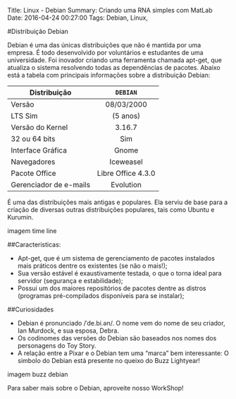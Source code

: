 Title: Linux - Debian
Summary: Criando uma RNA simples com MatLab
Date: 2016-04-24 00:27:00
Tags: Debian, Linux,

#Distribuição Debian

Debian é uma das únicas distribuições que não é mantida por uma empresa. É todo desenvolvido por voluntários e estudantes de uma universidade. Foi inovador criando uma ferramenta chamada apt-get, que atualiza o sistema resolvendo todas as dependências de pacotes. 
Abaixo está a tabela com principais informações sobre a distribuição Debian:

Distribuição | `DEBIAN`
| ------------- |:-------------:|
Versão | 08/03/2000
LTS Sim | (5 anos)
Versão do Kernel | 3.16.7
32 ou 64 bits | Sim
Interface Gráfica | Gnome
Navegadores | Iceweasel
Pacote Office | Libre Office 4.3.0
Gerenciador de e-mails | Evolution

É uma das distribuições mais antigas e populares. Ela serviu de base para a criação de diversas outras distribuições populares, tais como Ubuntu e Kurumin.

imagem time line<p> </p>

##Caracteristicas:

 - Apt-get, que é um sistema de gerenciamento de pacotes instalados mais práticos dentre os existentes (se não o mais!);
 - Sua versão estável é exaustivamente testada, o que o torna ideal para servidor (segurança e estabilidade);
 - Possui um dos maiores repositórios de pacotes dentre as distros (programas pré-compilados disponíveis para se instalar);<p> </p>
 
##Curiosidades

 - Debian é pronunciado /ˈde.bi.ən/. O nome vem do nome de seu criador, Ian Murdock, e sua esposa, Debra.
 - Os codinomes das versões do Debian são baseados nos nomes dos personagens do Toy Story.
 - A relação entre a Pixar e o Debian tem uma “marca” bem interessante: O simbolo do Debian está presente no queixo do Buzz Lightyear!<p> </p>
 
imagem buzz debian

Para saber mais sobre o Debian, aproveite nosso WorkShop!
